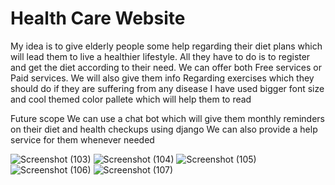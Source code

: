 <h1>Health Care Website</h1>

My idea is to give elderly people some help regarding their diet plans which will lead them to live a healthier lifestyle.
All they have to do is to register and get the diet according to their need.
We can offer both Free services or Paid services.
We will also give them info Regarding exercises which they should do if they are suffering from any disease
I have used bigger font size and cool themed color pallete which will help them to read

Future scope
We can use a chat bot which will give them monthly reminders on their diet and health checkups using django
We can also  provide a help service for them whenever needed

![Screenshot (103)](https://user-images.githubusercontent.com/84276099/188330380-71972404-06d2-4509-a5fd-b4809a61f3fb.png)
![Screenshot (104)](https://user-images.githubusercontent.com/84276099/188330384-25ef60f2-7993-490c-8528-e00a7f0982ad.png)
![Screenshot (105)](https://user-images.githubusercontent.com/84276099/188330391-082a0ed6-4a4e-49d5-9692-c63576aea33d.png)
![Screenshot (106)](https://user-images.githubusercontent.com/84276099/188330394-d2812f0f-65f8-47d4-a132-9ce433275382.png)
![Screenshot (107)](https://user-images.githubusercontent.com/84276099/188330395-231d8534-1454-49b3-9338-d4ef0bd8d359.png)

